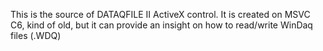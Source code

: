 This is the source of DATAQFILE II ActiveX control. It is created on MSVC C6, kind of old, but it can provide an insight on how to read/write WinDaq files (.WDQ)
